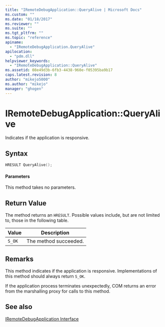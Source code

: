 ```yaml
---
title: "IRemoteDebugApplication::QueryAlive | Microsoft Docs"
ms.custom: ""
ms.date: "01/18/2017"
ms.reviewer: ""
ms.suite: ""
ms.tgt_pltfrm: ""
ms.topic: "reference"
apiname: 
  - "IRemoteDebugApplication.QueryAlive"
apilocation: 
  - "pdm.dll"
helpviewer_keywords: 
  - "IRemoteDebugApplication::QueryAlive"
ms.assetid: 08e49d3b-6fb3-4438-960e-f05395ba9b17
caps.latest.revision: 8
author: "mikejo5000"
ms.author: "mikejo"
manager: "ghogen"
---
```

# IRemoteDebugApplication::QueryAlive
Indicates if the application is responsive.  
  
## Syntax  
  
```cpp
HRESULT QueryAlive();  
```  
  
#### Parameters  
 This method takes no parameters.  
  
## Return Value  
 The method returns an `HRESULT`. Possible values include, but are not limited to, those in the following table.  
  
|Value|Description|  
|-----------|-----------------|  
|`S_OK`|The method succeeded.|  
  
## Remarks  
 This method indicates if the application is responsive. Implementations of this method should always return `S_OK`.  
  
 If the application process terminates unexpectedly, COM returns an error from the marshalling proxy for calls to this method.  
  
## See also  
 [IRemoteDebugApplication Interface](../../winscript/reference/iremotedebugapplication-interface.md)